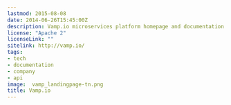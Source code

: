 ```yaml
---
lastmod: 2015-08-08
date: 2014-06-26T15:45:00Z
description: Vamp.io microservices platform homepage and documentation
license: "Apache 2"
licenseLink: ""
sitelink: http://vamp.io/
tags:
- tech
- documentation
- company
- api
image:  vamp_landingpage-tn.png
title: Vamp.io
---
```


